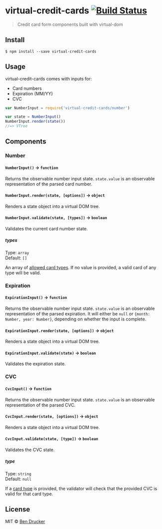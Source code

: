 # virtual-credit-cards [![Build Status](https://travis-ci.org/bendrucker/virtual-credit-cards.svg?branch=master)](https://travis-ci.org/bendrucker/virtual-credit-cards)

> Credit card form components built with virtual-dom


## Install

```
$ npm install --save virtual-credit-cards
```


## Usage

virtual-credit-cards comes with inputs for:

* Card numbers
* Expiration (MM/YY)
* CVC

```js
var NumberInput = require('virtual-credit-cards/number')

var state = NumberInput()
NumberInput.render(state())
//=> VTree
```

## Components

### Number

#### `NumberInput()` -> `function`

Returns the observable number input state. `state.value` is an observable representation of the parsed card number.

#### `NumberInput.render(state, [options])` -> `object`

Renders a state object into a virtual DOM tree. 

#### `NumberInput.validate(state, [types])` -> `boolean`

Validates the current card number state.

##### types

Type: `array`  
Default: `[]`

An array of [allowed card types](https://github.com/bendrucker/creditcards-types#card-types). If no value is provided, a valid card of any type will be valid.
 
### Expiration

#### `ExpirationInput()` -> `function`

Returns the observable number input state. `state.value` is an observable representation of the parsed expiration. It will either be `null` or `{month: Number, year: Number}`, depending on whether the input is complete.

#### `ExpirationInput.render(state, [options])` -> `object`

Renders a state object into a virtual DOM tree. 

#### `ExpirationInput.validate(state)` -> `boolean`

Validates the expiration state.

### CVC

#### `CvcInput()` -> `function`

Returns the observable number input state. `state.value` is an observable representation of the parsed CVC.

#### `CvcInput.render(state, [options])` -> `object`

Renders a state object into a virtual DOM tree. 

#### `CvcInput.validate(state, [type])` -> `boolean`

Validates the CVC state. 

##### type

Type: `string`  
Default: `null`

If a [card type](https://github.com/bendrucker/creditcards-types#card-types) is provided, the validator will check that the provided CVC is valid for that card type.


## License

MIT © [Ben Drucker](http://bendrucker.me)
